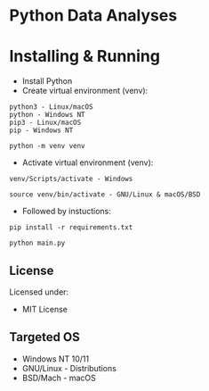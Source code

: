 # Python Data Analyses

# Installing & Running
- Install Python
- Create virtual environment (venv):
```
python3 - Linux/macOS
python - Windows NT
pip3 - Linux/macOS
pip - Windows NT
```
```
python -m venv venv
```
- Activate virtual environment (venv):
```
venv/Scripts/activate - Windows 
```
```
source venv/bin/activate - GNU/Linux & macOS/BSD
```
- Followed by instuctions:
```
pip install -r requirements.txt
```
```
python main.py
```

## License

Licensed under:

* MIT License

## Targeted OS

- Windows NT 10/11
- GNU/Linux - Distributions
- BSD/Mach - macOS

